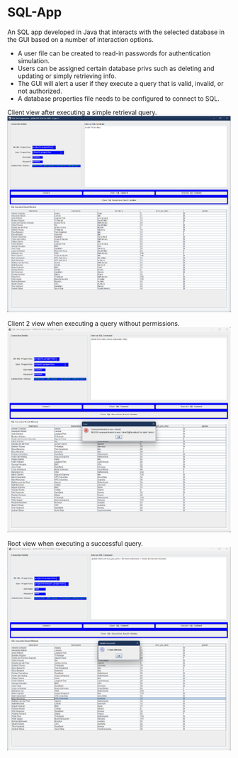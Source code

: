 # SQL-App
An SQL app developed in Java that interacts with the selected database in the GUI based on a number of interaction options. 
* A user file can be created to read-in passwords for authentication simulation.
* Users can be assigned certain database privs such as deleting and updating or simply retrieving info.
* The GUI will alert a user if they execute a query that is valid, invalid, or not authorized.
* A database properties file needs to be configured to connect to SQL.

Client view after executing a simple retrieval query.
![Client View](/screenshots/client.png?raw=true "Client View")

Client 2 view when executing a query without permissions.
![Client 2 View](/screenshots/client2_lessprivs.png?raw=true "Client 2 View")

Root view when executing a successful query.
![Root View](/screenshots/root_query.png?raw=true "Root View")
